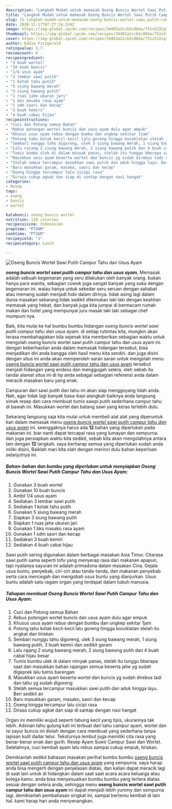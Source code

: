 ```yaml
---
description: "Langkah Mudah untuk memasak Oseng Buncis Wortel Sawi Putih Campur Tahu dan Usus Ayam Lezat"
title: "Langkah Mudah untuk memasak Oseng Buncis Wortel Sawi Putih Campur Tahu dan Usus Ayam Lezat"
slug: 15-langkah-mudah-untuk-memasak-oseng-buncis-wortel-sawi-putih-campur-tahu-dan-usus-ayam-lezat
date: 2020-11-17T07:27:24.534Z
image: https://img-global.cpcdn.com/recipes/34403a2ccb5c884a/751x532cq70/oseng-buncis-wortel-sawi-putih-campur-tahu-dan-usus-ayam-foto-resep-utama.jpg
thumbnail: https://img-global.cpcdn.com/recipes/34403a2ccb5c884a/751x532cq70/oseng-buncis-wortel-sawi-putih-campur-tahu-dan-usus-ayam-foto-resep-utama.jpg
cover: https://img-global.cpcdn.com/recipes/34403a2ccb5c884a/751x532cq70/oseng-buncis-wortel-sawi-putih-campur-tahu-dan-usus-ayam-foto-resep-utama.jpg
author: Eddie Fitzgerald
ratingvalue: 3.7
reviewcount: 6
recipeingredient:
- "3 buah wortel"
- "10 buah buncis"
- "1/4 usus ayam"
- "3 lembar sawi putih"
- "1 kotak tahu putih"
- "5 siung bawang merah"
- "3 siung bawang putih"
- "1 ruas jahe ukuran jari"
- "1 bks masako rasa ayam"
- "1 sdm saori dan kecap"
- "3 buah kemiri"
- "4 buah cabai hijau"
recipeinstructions:
- "Cuci dan Potong semua Bahan"
- "Rebus potongan wortel buncis dan usus ayam dulu agar empuk"
- "Khusus usus ayam rebus dengan bumbu dan ungkep sekitar 1jam"
- "Potong tahu kotak kecil-kecil lalu goreng hingga kocoklatan stelah itu angkat dan tiriskan"
- "Sembari nunggu tahu digoreng, ulek 3 siung bawang merah, 1 siung bawang putih, 3 buah kemiri dan sedikit garam"
- "Lalu rajang 2 siung bawang merah, 2 siung bawang putih dan 4 buah cabai hijau besar"
- "Tumis bumbu ulek di dalam minyak panas, stelah itu tunggu bberapa saat dan masukkan bahan rajangan semua beserta jahe yg sudah digeprek lalu tumis barengan"
- "Masukkan usus ayam beserta wortel dan buncis yg sudah direbus tadi dan tahu yg sudah digoreng"
- "Stelah semua tercampur masukkan sawi putih dan aduk hingga layu. Beri sedikit air"
- "Baru masukkan garam, masako, saori dan kecap"
- "Oseng hingga tercampur lalu cicipi rasa"
- "Dirasa cukup agkat dan siap di santap dengan nasi hangat"
categories:
- Resep
tags:
- oseng
- buncis
- wortel

katakunci: oseng buncis wortel 
nutrition: 128 calories
recipecuisine: Indonesian
preptime: "PT40M"
cooktime: "PT36M"
recipeyield: "1"
recipecategory: Lunch

---
```



![Oseng Buncis Wortel Sawi Putih Campur Tahu dan Usus Ayam](https://img-global.cpcdn.com/recipes/34403a2ccb5c884a/751x532cq70/oseng-buncis-wortel-sawi-putih-campur-tahu-dan-usus-ayam-foto-resep-utama.jpg)

<b><i>oseng buncis wortel sawi putih campur tahu dan usus ayam</i></b>, Memasak adalah sebuah kegemaran yang seru dilakukan oleh banyak orang. bukan hanya para wanita, sebagian cowok juga sangat banyak yang suka dengan kegemaran ini. walau hanya untuk sekedar seru seruan dengan sahabat atau memang sudah menjadi hobi dalam dirinya. tidak asing lagi dalam dunia masakan sekarang tidak sedikit ditemukan laki laki dengan keahlian memasak yang hebat, dan banyak juga kita jumpai di bermacam rumah makan dan hotel yang mempunyai juru masak laki laki sebagai chef mumpuni nya.

Baik, kita mulai ke hal bumbu bumbu hidangan <i>oseng buncis wortel sawi putih campur tahu dan usus ayam</i>. di setiap rutinitas kita, mungkin akan terasa membahagiakan bila sejenak kita memberikan sebagian waktu untuk mengolah oseng buncis wortel sawi putih campur tahu dan usus ayam ini. dengan keberhasilan anda dalam memasak hidangan tersebut, bisa menjadikan diri anda bangga oleh hasil menu kita sendiri. dan juga disini dengan situs ini anda akan memperoleh saran saran untuk mengolah menu <u>oseng buncis wortel sawi putih campur tahu dan usus ayam</u> tersebut menjadi hidangan yang endess dan menggugah selera, oleh sebab itu tandai alamat situs ini di hp anda sebagai sebagian referensi anda dalam meracik masakan baru yang enak.

Campuran dari sawi putih dan tahu ini akan siap menggoyang lidah anda. Nah, agar tidak lagi banyak basa-basi alangkah baiknya anda langsung simak resep dan cara membuat tumis sawpi putih sederhana campur tahu di bawah ini. Masukkan wortel dan batang sawi yang keras terlebih dulu.


Sekarang langsung saja kita mulai untuk membeli alat alat yang diperuntuk kan dalam memasak menu <u><i>oseng buncis wortel sawi putih campur tahu dan usus ayam</i></u> ini. seenggaknya harus ada <b>12</b> bahan yang diperlukan pada makanan ini. biar nanti dapat tercapai rasa yang lumayan dan sempurna. dan juga persiapkan waktu kita sedikit, sebab kita akan mengolahnya antara lain dengan <b>12</b> langkah. saya berharap semua yang diperlukan sudah anda miliki disini, Baiklah mari kita olah dengan merinci dulu bahan keperluan selanjutnya ini.

<!--inarticleads1-->

##### Bahan-bahan dan bumbu yang diperlukan untuk menyiapkan Oseng Buncis Wortel Sawi Putih Campur Tahu dan Usus Ayam:

1. Gunakan 3 buah wortel
1. Gunakan 10 buah buncis
1. Ambil 1/4 usus ayam
1. Sediakan 3 lembar sawi putih
1. Sediakan 1 kotak tahu putih
1. Gunakan 5 siung bawang merah
1. Siapkan 3 siung bawang putih
1. Siapkan 1 ruas jahe ukuran jari
1. Gunakan 1 bks masako rasa ayam
1. Gunakan 1 sdm saori dan kecap
1. Sediakan 3 buah kemiri
1. Sediakan 4 buah cabai hijau


Sawi putih sering digunakan dalam berbagai masakan Asia Timur. Citarasa sawi putih sama seperti tofu yang menyerap rasa dari makanan apapun, tapi nyatanya sayuran ini adalah primadona dalam masakan Cina. Gejala usus buntu, penyebab, ciri-ciri atau tanda-tanda, dan makanan penyebab serta cara mencegah dan mengobati usus buntu yang dianjurkan. Usus buntu adalah satu ragam organ yang terdapat dalam tubuh manusia. 

<!--inarticleads2-->

##### Tahapan membuat Oseng Buncis Wortel Sawi Putih Campur Tahu dan Usus Ayam:

1. Cuci dan Potong semua Bahan
1. Rebus potongan wortel buncis dan usus ayam dulu agar empuk
1. Khusus usus ayam rebus dengan bumbu dan ungkep sekitar 1jam
1. Potong tahu kotak kecil-kecil lalu goreng hingga kocoklatan stelah itu angkat dan tiriskan
1. Sembari nunggu tahu digoreng, ulek 3 siung bawang merah, 1 siung bawang putih, 3 buah kemiri dan sedikit garam
1. Lalu rajang 2 siung bawang merah, 2 siung bawang putih dan 4 buah cabai hijau besar
1. Tumis bumbu ulek di dalam minyak panas, stelah itu tunggu bberapa saat dan masukkan bahan rajangan semua beserta jahe yg sudah digeprek lalu tumis barengan
1. Masukkan usus ayam beserta wortel dan buncis yg sudah direbus tadi dan tahu yg sudah digoreng
1. Stelah semua tercampur masukkan sawi putih dan aduk hingga layu. Beri sedikit air
1. Baru masukkan garam, masako, saori dan kecap
1. Oseng hingga tercampur lalu cicipi rasa
1. Dirasa cukup agkat dan siap di santap dengan nasi hangat


Organ ini memiliki wujud seperti tabung kecil yang tipis, ukurannya tak lebih. Adonan tahu gulung kali ini terbuat dari tahu campur ayam, wortel dan isi sayur buncis ini diolah dengan cara membuat yang sederhana tanpa lapisan kulit dadar telur. Teksturnya lembut juga memiliki cita rasa yang benar-benar enak dan gurih. Resep Ayam Suwir Campur Sawi dan Wortel. Setelahnya, cuci kembali ayam lalu rebus sampai cukup empuk, tiriskan. 

Demikianlah sedikit bahasan masakan perihal bumbu bumbu <u>oseng buncis wortel sawi putih campur tahu dan usus ayam</u> yang sempurna. saya harap anda bisa mengerti dengan penjelasan diatas, dan kalian dapat meracik lagi di saat lain untuk di hidangkan dalam saat saat acara acara keluarga atau kolega kamu. anda bisa menyesuaikan bumbu bumbu yang tertera diatas sesuai dengan selera anda, sehingga menu <b>oseng buncis wortel sawi putih campur tahu dan usus ayam</b> ini dapat menjadi lebih yummy dan sempurna lagi. demikianlah pembahasan singkat ini, sampai bertemu kembali di lain hal. kami harap hari anda menyenangkan.
